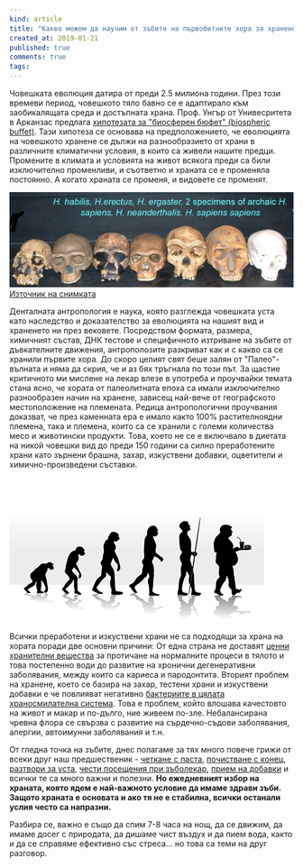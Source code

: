 ```yaml
---
kind: article
title: "Какво можем да научим от зъбите на първобитните хора за храненето?"
created_at: 2019-01-21
published: true
comments: true
tags:
--- 
```

Човешката еволюция датира от преди 2.5 милиона години. През този времеви период, човешкото тяло бавно се е адаптирало към заобикалящата среда и достъпната храна. Проф. Унгър от Унивесритета в Арканзас предлага [хипотезата за "биосферен бюфет" (biospheric buffet)](https://www.youtube.com/watch?v=Tg9cBJNiHYg). Тази хипотеза се основава на предположението, че еволюцията на човешкото хранене се дължи на разнообразието от храни в различните климатични условия, в които са живели нашите предци. Промените в климата и условията на живот всякога преди са били изключително променливи, и съответно и храната се е променяла постоянно. А когато храната се променя, и видовете се променят.

<!-- more -->

![зъбите на хората от каменната ера](/images/posts/homo.jpg)
[Източник на снимката](http://bio.sunyorange.edu/updated2/summaries/prehist/73%20hominids%203.htm)

Денталната антропология е наука, която разглежда човешката уста като наследство и доказателство за еволюцията на нашият вид и храненето ни през вековете. Посредством формата, размера, химичният състав, ДНК тестове и специфичното изтриване на зъбите от дъвкателните движения, антрополозите разкриват как и с какво са се хранили първите хора. До скоро целият свят беше залян от "Палео"-вълната и няма да скрия, че и аз бях тръгнала по този път. За щастие критичното ми мислене на лекар влезе в употреба и проучвайки темата стана ясно, че хората от палеолитната епоха са имали изключително разнообразен начин на хранене, зависещ най-вече от географското местоположение на племената. Редица антропологични проучвания доказват, че през каменната ера е имало както 100% растителноядни племена, така и племена, които са се хранили с големи количества месо и животински продукти. Това, което не се е включвало в диетата на никой човешки вид до преди 150 години са силно преработените храни като зърнени брашна, захар, изкуствени добавки, оцветители и химично-произведени съставки.

![еволюцията на човешкото хранене](/images/posts/evolutiongonebad.jpg)

Всички преработени и изкуствени храни не са подходящи за храна на хората поради две основни причини: От една страна не доставят [ценни хранителни вещества](http://www.bezkaries.com/blog/2014-03-12-витамини/) за протичане на нормалните процеси в тялото и това постепенно води до развитие на хронични дегенеративни заболявания, между които са кариеса и пародонтита. Вторият проблем на хранене, което се базира на захар, тестени храни и изкуствени добавки е че повлияват негативно [бактериите в цялата храносмилателна система](http://www.bezkaries.com/blog/2016-11-30-бактерии-и-плака/). Това е проблем, който влошава качестовто на живот и макар и по-дълго, ние живеем по-зле. Небалансирана чревна флора се свързва с развитие на сърдечно-съдови заболявания, алергии, автоимунни заболявания и т.н.<br />

От гледна точка на зъбите, днес полагаме за тях много повече грижи от всеки друг наш предшественик - [четкане с паста](http://www.bezkaries.com/blog/2014-02-19-кои-са-най-добрите-четка-и-паста-за-зъби/), [почистване с конец](http://www.bezkaries.com/blog/2016-08-10-конец-за-зъби/), [разтвори за уста](http://www.bezkaries.com/blog/2017-08-25-водата-за-уста/), [чести посещения при зъболекар](http://www.bezkaries.com/blog/2018-01-31-Как-да-изберем-най-добрият-лекар-или-зъболекар/), [прием на добавки](http://www.bezkaries.com/blog/2014-03-12-витамини/) и всички те са много важни и полезни. **Но ежедневният избор на храната, която ядем е най-важното условие да имаме здрави зъби. Защото храната е основата и ако тя не е стабилна, всички останали услия често са напразни.**<br />

Разбира се, важно е също да спим 7-8 часа на нощ, да се движим, да имаме досег с природата, да дишаме чист въздух и да пием вода, както и да се справяме ефективно със стреса... но това са теми на друг разговор.